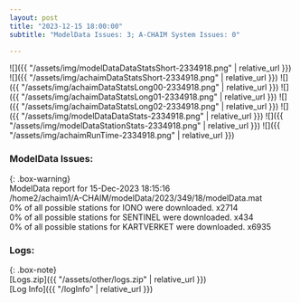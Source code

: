 ```yaml
---
layout: post
title: "2023-12-15 18:00:00"
subtitle: "ModelData Issues: 3; A-CHAIM System Issues: 0"

---
```


![]({{ "/assets/img/modelDataDataStatsShort-2334918.png" | relative_url }})
![]({{ "/assets/img/achaimDataStatsShort-2334918.png" | relative_url }})
![]({{ "/assets/img/achaimDataStatsLong00-2334918.png" | relative_url }})
![]({{ "/assets/img/achaimDataStatsLong01-2334918.png" | relative_url }})
![]({{ "/assets/img/achaimDataStatsLong02-2334918.png" | relative_url }})
![]({{ "/assets/img/modelDataDataStats-2334918.png" | relative_url }})
![]({{ "/assets/img/modelDataStationStats-2334918.png" | relative_url }})
![]({{ "/assets/img/achaimRunTime-2334918.png" | relative_url }})


### ModelData Issues:  
  
{: .box-warning}  
 ModelData report for 15-Dec-2023 18:15:16   
 /home2/achaim1/A-CHAIM/modelData/2023/349/18/modelData.mat   
 0% of all possible stations for IONO were downloaded. x2714   
 0% of all possible stations for SENTINEL were downloaded. x434   
 0% of all possible stations for KARTVERKET were downloaded. x6935   
  


### Logs:  
  
{: .box-note}  
[Logs.zip]({{ "/assets/other/logs.zip" | relative_url }})  
[Log Info]({{ "/logInfo" | relative_url }})  
